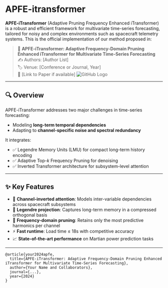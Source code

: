 # APFE-itransformer

**APFE-iTransformer** (Adaptive Pruning Frequency Enhanced iTransformer) is a robust and efficient framework for multivariate time-series forecasting, tailored for noisy and complex environments such as spacecraft telemetry systems. This is the official implementation of our method proposed in:

> 📄 **APFE-iTransformer: Adaptive Frequency-Domain Pruning Enhanced iTransformer for Multivariate Time-Series Forecasting**  
> ✍️ Authors: [Author List]  
> 🏷️ Venue: [Conference or Journal, Year]  
> 📎 [Link to Paper if available]
![GitHub Logo]([https://github.githubassets.com/images/modules/logos_page/GitHub-Mark.png](https://github.com/sjtu-chan-joey/APFE-itransformer/blob/main/figs/itrans.png))

---

## 🔍 Overview

APFE-iTransformer addresses two major challenges in time-series forecasting:

- Modeling **long-term temporal dependencies**
- Adapting to **channel-specific noise and spectral redundancy**

It integrates:
- ✅ Legendre Memory Units (LMU) for compact long-term history encoding  
- ✅ Adaptive Top-$k$ Frequency Pruning for denoising  
- ✅ Inverted Transformer architecture for subsystem-level attention

---

## ✨ Key Features

- 🔄 **Channel-inverted attention**: Models inter-variable dependencies across spacecraft subsystems
- 🧠 **Legendre projection**: Captures long-term memory in a compressed orthogonal basis
- 🎯 **Frequency-domain pruning**: Retains only the most predictive harmonics per channel
- ⚡ **Fast runtime**: Load time ≤ 18s with competitive accuracy  
- 📈 **State-of-the-art performance** on Martian power prediction tasks

---

```
@article{your2024apfe,
  title={APFE-iTransformer: Adaptive Frequency-Domain Pruning Enhanced iTransformer for Multivariate Time-Series Forecasting},
  author={Your Name and Collaborators},
  journal={...},
  year={2024}
}
```

